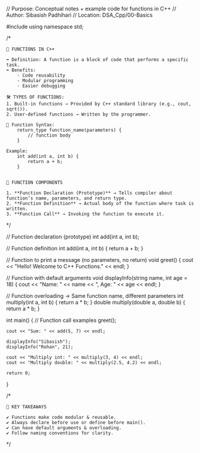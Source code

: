 // Purpose: Conceptual notes + example code for functions in C++
// Author: Sibasish Padhihari
// Location: DSA_Cpp/00-Basics

#include <iostream>
using namespace std;

/*

    📌 FUNCTIONS IN C++

    ➡ Definition: A function is a block of code that performs a specific task.
    ➡ Benefits:
        - Code reusability
        - Modular programming
        - Easier debugging

    🛠 TYPES OF FUNCTIONS:
    1. Built-in functions → Provided by C++ standard library (e.g., cout, sqrt()).
    2. User-defined functions → Written by the programmer.

    📌 Function Syntax:
        return_type function_name(parameters) {
            // function body
        }

    Example:
        int add(int a, int b) {
            return a + b;
        }

    
    📌 FUNCTION COMPONENTS
    
    1. **Function Declaration (Prototype)** → Tells compiler about function’s name, parameters, and return type.
    2. **Function Definition** → Actual body of the function where task is written.
    3. **Function Call** → Invoking the function to execute it.
*/

// Function declaration (prototype)
int add(int a, int b);

// Function definition
int add(int a, int b) {
    return a + b;
}

// Function to print a message (no parameters, no return)
void greet() {
    cout << "Hello! Welcome to C++ Functions." << endl;
}

// Function with default arguments
void displayInfo(string name, int age = 18) {
    cout << "Name: " << name << ", Age: " << age << endl;
}

// Function overloading → Same function name, different parameters
int multiply(int a, int b) {
    return a * b;
}
double multiply(double a, double b) {
    return a * b;
}

int main() {
    // Function call examples
    greet();

    cout << "Sum: " << add(5, 7) << endl;

    displayInfo("Sibasish");
    displayInfo("Rohan", 21);

    cout << "Multiply int: " << multiply(3, 4) << endl;
    cout << "Multiply double: " << multiply(2.5, 4.2) << endl;

    return 0;
}

/*
    
    📌 KEY TAKEAWAYS
    
    ✔ Functions make code modular & reusable.
    ✔ Always declare before use or define before main().
    ✔ Can have default arguments & overloading.
    ✔ Follow naming conventions for clarity.
*/

